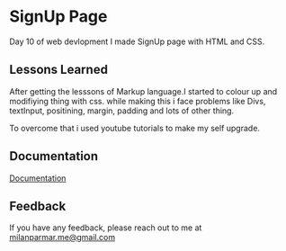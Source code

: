 
# SignUp Page

  Day 10 of web devlopment I made SignUp page with HTML and CSS. 
   
    


## Lessons Learned

After getting the lesssons of Markup language.I started to colour up and modifiying thing with css.
while making this i face problems like Divs, textInput, positining, margin, padding and lots of other thing.


 To overcome that i used youtube tutorials to make my self upgrade. 

  
## Documentation

[Documentation](https://www.w3schools.com/howto/howto_css_signup_form.asp)


## Feedback

If you have any feedback, please reach out to me at milanparmar.me@gmail.com

